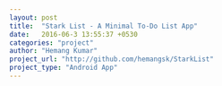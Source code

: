 ```yaml
---
layout: post
title:  "Stark List - A Minimal To-Do List App"
date:   2016-06-3 13:55:37 +0530
categories: "project"
author: "Hemang Kumar"
project_url: "http://github.com/hemangsk/StarkList"
project_type: "Android App"
---
```


